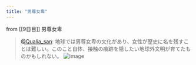 ```yaml
---
title: "男尊女卑"
---
```


from [[9日目]]
男尊女卑
> [@Qualia_san](https://twitter.com/Qualia_san/status/1588729313779920897?s=20&t=MA55M_mBR2AMMBRXm2WLTA): 地球では男尊女卑の文化があり、女性が歴史に名を残すことは難しい。このこと自体、接触の痕跡を隠したい地球外文明が育てたものかもしれない。
> ![image](https://pbs.twimg.com/media/FgxM2w3VEAEMO9a.png)
